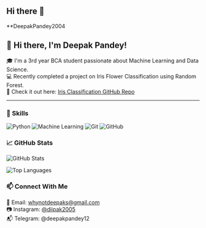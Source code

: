 ## Hi there 👋


**DeepakPandey2004

## 👋 Hi there, I'm Deepak Pandey!

🎓 I'm a 3rd year BCA student passionate about Machine Learning and Data Science.  
💻 Recently completed a project on Iris Flower Classification using Random Forest.  
📂 Check it out here: [Iris Classification GitHub Repo](https://github.com/DeepakPandey2004/Iris-Flower-Classification)

---

### 🚀 Skills
![Python](https://img.shields.io/badge/Python-FFD43B?style=for-the-badge&logo=python&logoColor=blue)
![Machine Learning](https://img.shields.io/badge/Machine%20Learning-9cf?style=for-the-badge)
![Git](https://img.shields.io/badge/Git-F05032?style=for-the-badge&logo=git&logoColor=white)
![GitHub](https://img.shields.io/badge/GitHub-100000?style=for-the-badge&logo=github&logoColor=white)


### 📈 GitHub Stats
![GitHub Stats](https://github-readme-stats.vercel.app/api?username=DeepakPandey2004&show_icons=true&theme=tokyonight)

![Top Languages](https://github-readme-stats.vercel.app/api/top-langs/?username=DeepakPandey2004&layout=compact&theme=tokyonight)



### 📫 Connect With Me
📧 Email: whynotdeepaks@gmail.com  
📷 Instagram: [@diipak2005](https://instagram.com/diipak2005)  
📬 Telegram: @deepakpandey12





